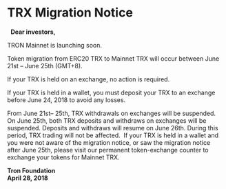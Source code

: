 # TRX Migration Notice
 
**Dear investors,**

TRON Mainnet is launching soon. 

Token migration from ERC20 TRX to Mainnet TRX will occur between June 21st – June 25th (GMT+8).

If your TRX is held on an exchange, no action is required.

If your TRX is held in a wallet, you must deposit your TRX to an exchange before June 24, 2018 to avoid any losses.

From June 21st– 25th, TRX withdrawals on exchanges will be suspended. On June 25th, both TRX deposits and withdraws on exchanges will be suspended. Deposits and withdraws will resume on June 26th. During this period, TRX trading will not be affected. 
If your TRX is held in a wallet and you were not aware of the migration notice, or saw the migration notice after June 25th, please visit our permanent token-exchange counter to exchange your tokens for Mainnet TRX.

**Tron Foundation  
April 28, 2018**



